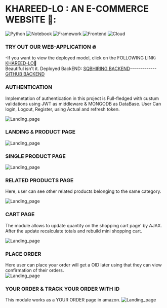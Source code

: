 
# KHAREED-LO : AN E-COMMERCE WEBSITE 🛒:

![Python](https://img.shields.io/badge/javascript-6.0-blue)
![Notebook](https://img.shields.io/badge/Express-orange)
![Framework](https://img.shields.io/badge/MongoDB-red)
![Frontend](https://img.shields.io/badge/Frontend-HTML/CSS/JS-green)
![Cloud](https://img.shields.io/badge/Cloud-HIROKU-orange)


### TRY OUT OUR WEB-APPLICATION :fire:
-If you want to view the deployed model, click on the FOLLOWING LINK:
 [KHAREED-LO](http://khareed-lo.hashigma.com/):purple_heart:\
 Beautiful isn't it.
 Deployed BackEND:
 [SQBHIRING BACKEND](https://sqecombackend.herokuapp.com/)-------------
 [GITHUB BACKEND](https://github.com/cybertronayush/sqecombackend/tree/master/)

### AUTHENTICATION 
Implemetation of authentication in this project is Full-fledged with custum validations using JWT as middleware & MONGODB as DataBase.
User Can login, Logout, Register, using Actual and refresh token.

![Landing_page](/IMG/page0.png)

### LANDING & PRODUCT PAGE 
![Landing_page](/IMG/page1.png)

### SINGLE PRODUCT PAGE 
![Landing_page](/IMG/page2.png)

### RELATED PRODUCTS PAGE
Here, user can see other related products belonging to the same category.

![Landing_page](/IMG/page4.png)

### CART PAGE 
The module allows to update quantity on the shopping cart page' by AJAX. After the update recalculate totals and rebuild mini shopping cart.

![Landing_page](/IMG/page3.png)

### PLACE ORDER
Here user can place your order will get a OID later using that they can view confirmation of their orders.  
![Landing_page](/IMG/page6.png)
 
### YOUR ORDER & TRACK YOUR ORDER WITH ID
This module works as a YOUR ORDER page in amazon.
![Landing_page](/IMG/page4.png)
